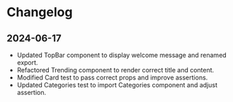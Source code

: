 # Changelog

## 2024-06-17
- Updated TopBar component to display welcome message and renamed export.
- Refactored Trending component to render correct title and content.
- Modified Card test to pass correct props and improve assertions.
- Updated Categories test to import Categories component and adjust assertion.